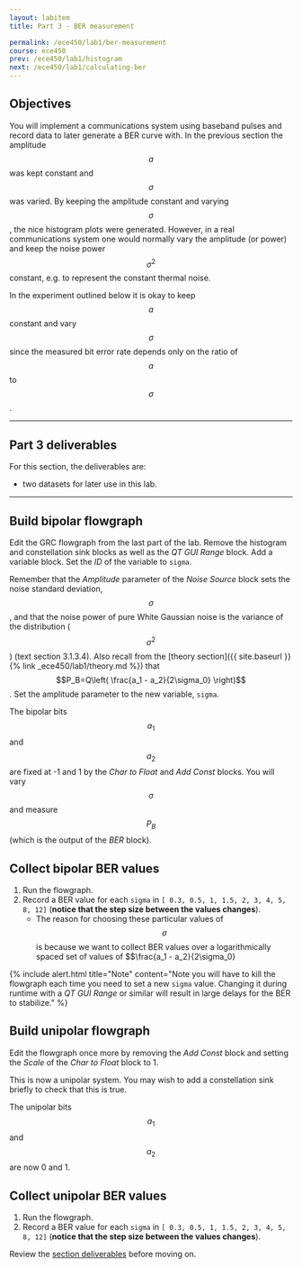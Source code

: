 ```yaml
---
layout: labitem
title: Part 3 - BER measurement

permalink: /ece450/lab1/ber-measurement
course: ece450
prev: /ece450/lab1/histogram
next: /ece450/lab1/calculating-ber
---
```


## Objectives

You will implement a communications system using baseband pulses and record data to later generate a BER curve with. In the previous section the amplitude $$a$$ was kept constant and $$\sigma$$ was varied. By keeping the amplitude constant and varying $$\sigma$$, the nice histogram plots were generated. However, in a real communications system one would normally vary the amplitude (or power) and keep the noise power $$\sigma^2$$ constant, e.g. to represent the constant thermal noise.

In the experiment outlined below it is okay to keep $$a$$ constant and vary $$\sigma$$ since the measured bit error rate depends only on the ratio of $$a$$ to $$\sigma$$.

---

## Part 3 deliverables

For this section, the deliverables are:

- two datasets for later use in this lab.

---

## Build bipolar flowgraph

Edit the GRC flowgraph from the last part of the lab. Remove the histogram and constellation sink blocks as well as the *QT GUI Range* block. Add a variable block. Set the *ID* of the variable to `sigma`.

Remember that the *Amplitude* parameter of the *Noise Source* block sets the noise standard deviation, $$\sigma$$, and that the noise power of pure White Gaussian noise is the variance of the distribution ($$\sigma^2$$) (text section 3.1.3.4). Also recall from the [theory section]({{ site.baseurl }}{% link _ece450/lab1/theory.md %}) that $$P_B=Q\left( \frac{a_1 - a_2}{2\sigma_0} \right)$$. Set the amplitude parameter to the new variable, `sigma`.

The bipolar bits $$a_1$$ and $$a_2$$ are fixed at -1 and 1 by the *Char to Float* and *Add Const* blocks. You will vary $$\sigma$$ and measure $$P_B$$ (which is the output of the *BER* block).

## Collect bipolar BER values

1. Run the flowgraph.
2. Record a BER value for each `sigma`  in `[ 0.3, 0.5, 1, 1.5, 2, 3, 4, 5, 8, 12]` (**notice that the step size between the values changes**).
   - The reason for choosing these particular values of $$\sigma$$ is because we want to collect BER values over a logarithmically spaced set of values of $$\frac{a_1 - a_2}{2\sigma_0}

{% include alert.html title="Note" content="Note you will have to kill the flowgraph each time you need to set a new `sigma` value. Changing it during runtime with a *QT GUI Range* or similar will result in large delays for the BER to stabilize." %}

## Build unipolar flowgraph

Edit the flowgraph once more by removing the *Add Const* block and setting the *Scale* of the *Char to Float* block to 1.

This is now a unipolar system. You may wish to add a constellation sink briefly to check that this is true.

The unipolar bits $$a_1$$ and $$a_2$$ are now 0 and 1.

## Collect unipolar BER values

1. Run the flowgraph.
2. Record a BER value for each `sigma`  in `[ 0.3, 0.5, 1, 1.5, 2, 3, 4, 5, 8, 12]` (**notice that the step size between the values changes**).

Review the [section deliverables](#part-3-deliverables) before moving on.
